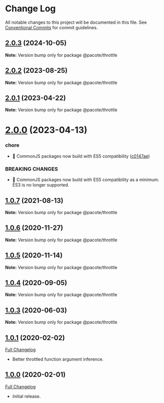 # Change Log

All notable changes to this project will be documented in this file.
See [Conventional Commits](https://conventionalcommits.org) for commit guidelines.

## [2.0.3](https://github.com/PacoteJS/pacote/compare/@pacote/throttle@2.0.2...@pacote/throttle@2.0.3) (2024-10-05)

**Note:** Version bump only for package @pacote/throttle

## [2.0.2](https://github.com/PacoteJS/pacote/compare/@pacote/throttle@2.0.1...@pacote/throttle@2.0.2) (2023-08-25)

**Note:** Version bump only for package @pacote/throttle

## [2.0.1](https://github.com/PacoteJS/pacote/compare/@pacote/throttle@2.0.0...@pacote/throttle@2.0.1) (2023-04-22)

**Note:** Version bump only for package @pacote/throttle

# [2.0.0](https://github.com/PacoteJS/pacote/compare/@pacote/throttle@1.0.7...@pacote/throttle@2.0.0) (2023-04-13)

### chore

- 🤖 CommonJS packages now build with ES5 compatibility ([c0147ae](https://github.com/PacoteJS/pacote/commit/c0147aeffb81322ea59174a3961b10cfb3bf81e5))

### BREAKING CHANGES

- 🧨 CommonJS packages now build with ES5 compatibility as a minimum. ES3 is
  no longer supported.

## [1.0.7](https://github.com/PacoteJS/pacote/compare/@pacote/throttle@1.0.6...@pacote/throttle@1.0.7) (2021-08-13)

**Note:** Version bump only for package @pacote/throttle

## [1.0.6](https://github.com/PacoteJS/pacote/compare/@pacote/throttle@1.0.5...@pacote/throttle@1.0.6) (2020-11-27)

**Note:** Version bump only for package @pacote/throttle

## [1.0.5](https://github.com/PacoteJS/pacote/compare/@pacote/throttle@1.0.4...@pacote/throttle@1.0.5) (2020-11-14)

**Note:** Version bump only for package @pacote/throttle

## [1.0.4](https://github.com/PacoteJS/pacote/compare/@pacote/throttle@1.0.3...@pacote/throttle@1.0.4) (2020-09-05)

**Note:** Version bump only for package @pacote/throttle

## [1.0.3](https://github.com/PacoteJS/pacote/compare/@pacote/throttle@1.0.2...@pacote/throttle@1.0.3) (2020-06-03)

**Note:** Version bump only for package @pacote/throttle

## [1.0.1](https://github.com/PacoteJS/pacote/tree/@pacote/throttle/1.0.1) (2020-02-02)

[Full Changelog](https://github.com/PacoteJS/pacote/compare/@pacote/throttle@1.0.0...@pacote/throttle@1.0.1)

- Better throttled function argument inference.

## [1.0.0](https://github.com/PacoteJS/pacote/tree/@pacote/throttle/1.0.0) (2020-02-01)

[Full Changelog](https://github.com/PacoteJS/pacote/compare/@pacote/throttle@1.0.0...@pacote/throttle@1.0.0)

- Initial release.
